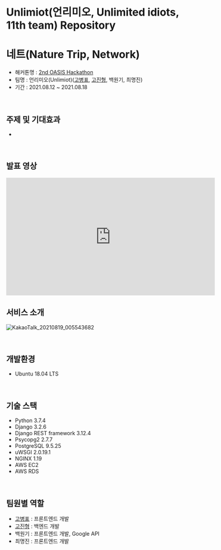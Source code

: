 # Unlimiot(언리미오, Unlimited idiots, 11th team) Repository
# 네트(Nature Trip, Network)
 - 해커톤명 : <a href="https://oasis-hackathon.kr/">2nd OASIS Hackathon</a>
 - 팀명 : 언리미오(Unlimiot)(<a href="https://github.com/kokoball">고병표</a>, <a href="https://github.com/jinhgoh">고진형</a>, 백원기, 최명진)
 - 기간 : 2021.08.12 ~ 2021.08.18
<br>

## 주제 및 기대효과
* 
<br>

## 발표 영상 
<iframe width="560" height="315" src="https://www.youtube.com/embed/wYb7vtuGvKM" title="YouTube video player" frameborder="0" allow="accelerometer; autoplay; clipboard-write; encrypted-media; gyroscope; picture-in-picture" allowfullscreen></iframe>
<br>

## 서비스 소개
![KakaoTalk_20210819_005543682](https://user-images.githubusercontent.com/68317603/129941826-dd244f71-fa8c-4158-a7dd-bbcee59d4310.jpg)

<br>

## 개발환경
* Ubuntu 18.04 LTS
<br>

## 기술 스택
* Python 3.7.4
* Django 3.2.6
* Django REST framework 3.12.4
* Psycopg2 2.7.7
* PostgreSQL 	9.5.25
* uWSGI 2.0.19.1
* NGINX 1.19
* AWS EC2
* AWS RDS
<br>



## 팀원별 역할 
* <a href="https://github.com/kokoball">고병표</a> : 프론트엔드 개발
* <a href="https://github.com/jinhgoh">고진형</a> : 백엔드 개발
* 백원기 : 프론트엔드 개발, Google API
* 최명진 : 프론트엔드 개발

